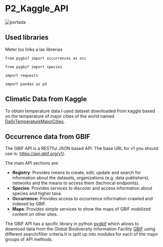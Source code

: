 # P2_Kaggle_API

![portada](https://media-exp1.licdn.com/dms/image/C4D16AQECGlEQCdDeng/profile-displaybackgroundimage-shrink_200_800/0/1599817898266?e=1617840000&v=beta&t=HY3YqXDBEsd6Ee9qapnTpC4_M5mBqrJQbwvWtwg0-fg)

## Used libraries
Meter los links a las librerias

`from pygbif import occurrences as occ`

`from pygbif import species`

`import requests`

`import pandas as pd`


## Climatic Data from Kaggle
To obtain temperature data I used dataset downloaded from kaggle based on the temperature of major cities of the world named [DailyTemperatureMajorCities](https://www.kaggle.com/sudalairajkumar/daily-temperature-of-major-cities). 

## Occurrence data from GBIF
The GBIF API is a RESTful JSON based API. The base URL for v1 you should use is: https://api.gbif.org/v1/.

The main API sections are:

- **Registry**: Provides means to create, edit, update and search for information about the datasets, organizations (e.g. data publishers), networks and the means to access them (technical endpoints). 
- **Species**: Provides services to discover and access information about species and higher taxa.
- **Occurrence:** Provides access to occurrence information crawled and indexed by GBIF. 
- **Maps**: Provides simple services to show the maps of GBIF mobilized content on other sites.

The GBIF API has a spcific library in python [pygbif](https://pygbif.readthedocs.io/_/downloads/en/latest/pdf/) which allows to download data from the Global Biodiversity Information Facility [GBIF](https://www.gbif.org/es/) using different search/filter criteria.It is split up into modules for each of the major groups of API methods.
